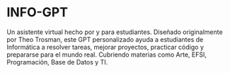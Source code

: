 # INFO-GPT
Un asistente virtual hecho por y para estudiantes. Diseñado originalmente por Theo Trosman, este GPT personalizado ayuda a estudiantes de Informática a resolver tareas, mejorar proyectos, practicar código y prepararse para el mundo real. Cubriendo materias como Arte, EFSI, Programación, Base de Datos y TI.
